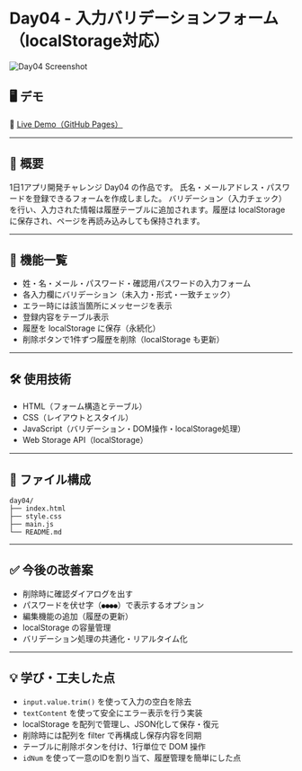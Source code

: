 # Day04 - 入力バリデーションフォーム（localStorage対応）

![Day04 Screenshot](image.png)

## 🖥 デモ

🔗 [Live Demo（GitHub Pages）](https://rrr-bit00.github.io/100-days-app-challenge/day04/)

---

## 📌 概要

1日1アプリ開発チャレンジ Day04 の作品です。
氏名・メールアドレス・パスワードを登録できるフォームを作成しました。
バリデーション（入力チェック）を行い、入力された情報は履歴テーブルに追加されます。履歴は localStorage に保存され、ページを再読み込みしても保持されます。

---

## 🚀 機能一覧

- 姓・名・メール・パスワード・確認用パスワードの入力フォーム
- 各入力欄にバリデーション（未入力・形式・一致チェック）
- エラー時には該当箇所にメッセージを表示
- 登録内容をテーブル表示
- 履歴を localStorage に保存（永続化）
- 削除ボタンで1件ずつ履歴を削除（localStorage も更新）

---

## 🛠 使用技術

- HTML（フォーム構造とテーブル）
- CSS（レイアウトとスタイル）
- JavaScript（バリデーション・DOM操作・localStorage処理）
- Web Storage API（localStorage）

---

## 📂 ファイル構成

```
day04/
├── index.html
├── style.css
├── main.js
└── README.md
```

---

## ✅ 今後の改善案

- 削除時に確認ダイアログを出す
- パスワードを伏せ字（`●●●●`）で表示するオプション
- 編集機能の追加（履歴の更新）
- localStorage の容量管理
- バリデーション処理の共通化・リアルタイム化

---

## 💡 学び・工夫した点

- `input.value.trim()` を使って入力の空白を除去
- `textContent` を使って安全にエラー表示を行う実装
- localStorage を配列で管理し、JSON化して保存・復元
- 削除時には配列を filter で再構成し保存内容を同期
- テーブルに削除ボタンを付け、1行単位で DOM 操作
- `idNum` を使って一意のIDを割り当て、履歴管理を簡単にした点
